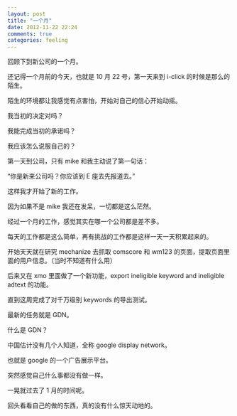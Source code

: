 ```yaml
---
layout: post
title: "一个月"
date: 2012-11-22 22:24
comments: true
categories: feeling
---
```

回顾下到新公司的一个月。

还记得一个月前的今天，也就是 10 月 22 号，第一天来到 i-click 的时候是那么的陌生。

陌生的环境都让我感觉有点害怕，开始对自己的信心开始动摇。

我当初的决定对吗？

我能完成当初的承诺吗？

我应该怎么说服自己的？

第一天到公司，只有 mike 和我主动说了第一句话：

“你是新来公司吗？你应该到 E 座去先报道去。”

这样我才开始了新的工作。

因为如果不是 mike 我还在发呆，一切都是这么茫然。

经过一个月的工作，感觉其实在哪一个公司都是差不多。

每天的工作都是这么简单，再有挑战的工作都是这样一天一天积累起来的。

开始天天就在研究 mechanize 去抓取 comscore 和 wm123 的页面，提取页面里面的用户信息。（当时不知道有什么用）

后来又在 xmo 里面做了一个新功能，export ineligible keyword and ineligible adtext 的功能。

直到这周完成了对千万级别 keywords 的导出测试。

最新的任务就是 GDN。

什么是 GDN？

中国估计没有几个人知道，全称 google display network。

也就是 google 的一个广告展示平台。

突然感觉自己什么事都没有做一样。

一晃就过去了 1 月的时间呢。

回头看看自己的做的东西，真的没有什么惊天动地的。